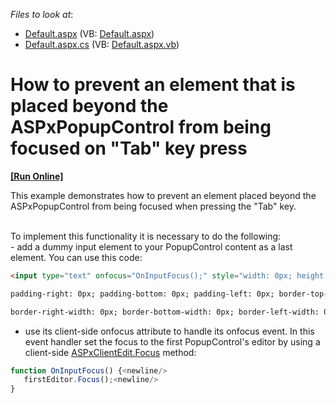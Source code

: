 <!-- default file list -->
*Files to look at*:

* [Default.aspx](./CS/WebSite/Default.aspx) (VB: [Default.aspx](./VB/WebSite/Default.aspx))
* [Default.aspx.cs](./CS/WebSite/Default.aspx.cs) (VB: [Default.aspx.vb](./VB/WebSite/Default.aspx.vb))
<!-- default file list end -->
# How to prevent an element that is placed beyond the ASPxPopupControl from being focused on "Tab" key press
<!-- run online -->
**[[Run Online]](https://codecentral.devexpress.com/e3985/)**
<!-- run online end -->


<p>This example demonstrates how to prevent an element placed beyond the ASPxPopupControl from being focused when pressing the "Tab" key.</p><p><br />
To implement this functionality it is necessary to do the following:<br />
- add a dummy input element to your PopupControl content as a last element. You can use this code:<br />


```aspx
<input type="text" onfocus="OnInputFocus();" style="width: 0px; height: 0px; padding-top: 0px;<newline/>

```

 

```aspx
padding-right: 0px; padding-bottom: 0px; padding-left: 0px; border-top-width: 0px;<newline/>

```

 

```aspx
border-right-width: 0px; border-bottom-width: 0px; border-left-width: 0px;" /><newline/>

```

- use its client-side onfocus attribute to handle its onfocus event. In this event handler set the focus to the first PopupControl's editor by using a client-side <a href="http://documentation.devexpress.com/#AspNet/DevExpressWebASPxEditorsScriptsASPxClientEdit_Focustopic"><u>ASPxClientEdit.Focus</u></a> method:<br />


```js
function OnInputFocus() {<newline/>
   firstEditor.Focus();<newline/>
}
```

 </p>

<br/>


